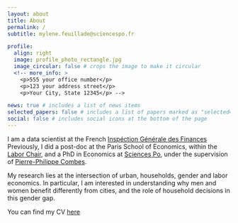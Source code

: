 ```yaml
---
layout: about
title: About
permalink: /
subtitle: mylene.feuillade@sciencespo.fr

profile:
  align: right
  image: profile_photo_rectangle.jpg
  image_circular: false # crops the image to make it circular
  <!-- more_info: >
    <p>555 your office number</p>
    <p>123 your address street</p>
    <p>Your City, State 12345</p> -->

news: true # includes a list of news items
selected_papers: false # includes a list of papers marked as "selected={true}"
social: false # includes social icons at the bottom of the page
---
```

I am a data scientist at the French [Inspéction Générale des Finances](https://www.igf.finances.gouv.fr/sites/igf/accueil.html) Previously, I did a post-doc at the Paris School of Economics, within the [Labor Chair](https://www.parisschoolofeconomics.eu/en/pse-partnership-programme/chairs/labor-chair/), and a PhD in Economics at [Sciences Po](https://www.sciencespo.fr/department-economics/en.html), under the supervision of [Pierre-Philippe Combes](https://sites.google.com/view/pierrephilippecombes/).

My research lies at the intersection of urban, households, gender and labor economics. In particular, I am interested in understanding why men and women benefit differently from cities, and the role of household decisions in this gender gap. 

You can find my CV [here](https://mylenefeuillade.github.io/assets/pdf/Feuillade_CV.pdf)